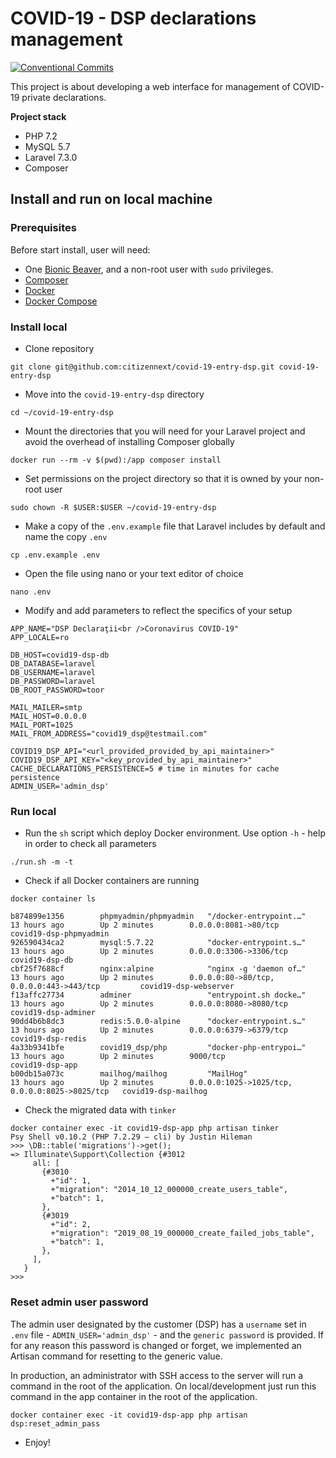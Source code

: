 COVID-19 - DSP declarations management
======================================

[![Conventional Commits][conventional-commits-image]][conventional-commits-url]

This project is about developing a web interface for management of COVID-19 private declarations.

**Project stack**  
* PHP 7.2
* MySQL 5.7
* Laravel 7.3.0
* Composer

## Install and run on local machine

### Prerequisites
Before start install, user will need:
* One [Bionic Beaver][1], and a non-root user with `sudo` privileges.
* [Composer][2]
* [Docker][3]
* [Docker Compose][4]

### Install local
* Clone repository
```shell script
git clone git@github.com:citizennext/covid-19-entry-dsp.git covid-19-entry-dsp
```
* Move into the `covid-19-entry-dsp` directory
```shell script
cd ~/covid-19-entry-dsp
```
* Mount the directories that you will need for your Laravel project and avoid the overhead of installing Composer
 globally
 ```shell script
docker run --rm -v $(pwd):/app composer install
```
* Set permissions on the project directory so that it is owned by your non-root user
```shell script
sudo chown -R $USER:$USER ~/covid-19-entry-dsp
```
* Make a copy of the `.env.example` file that Laravel includes by default and name the copy `.env`
```shell script
cp .env.example .env
```
* Open the file using nano or your text editor of choice
```shell script
nano .env
```
* Modify and add parameters to reflect the specifics of your setup
```shell script
APP_NAME="DSP Declaraţii<br />Coronavirus COVID-19"
APP_LOCALE=ro

DB_HOST=covid19-dsp-db
DB_DATABASE=laravel
DB_USERNAME=laravel
DB_PASSWORD=laravel
DB_ROOT_PASSWORD=toor

MAIL_MAILER=smtp
MAIL_HOST=0.0.0.0
MAIL_PORT=1025
MAIL_FROM_ADDRESS="covid19_dsp@testmail.com"

COVID19_DSP_API="<url_provided_provided_by_api_maintainer>"
COVID19_DSP_API_KEY="<key_provided_by_api_maintainer>"
CACHE_DECLARATIONS_PERSISTENCE=5 # time in minutes for cache persistence
ADMIN_USER='admin_dsp'
```

### Run local
* Run the `sh` script which deploy Docker environment. Use option `-h` - help in order to check all parameters
```shell script
./run.sh -m -t
```
* Check if all Docker containers are running
```shell script
docker container ls
```
```shell script
b874899e1356        phpmyadmin/phpmyadmin   "/docker-entrypoint.…"   13 hours ago        Up 2 minutes        0.0.0.0:8081->80/tcp                             covid19-dsp-phpmyadmin
926590434ca2        mysql:5.7.22            "docker-entrypoint.s…"   13 hours ago        Up 2 minutes        0.0.0.0:3306->3306/tcp                           covid19-dsp-db
cbf25f7688cf        nginx:alpine            "nginx -g 'daemon of…"   13 hours ago        Up 2 minutes        0.0.0.0:80->80/tcp, 0.0.0.0:443->443/tcp         covid19-dsp-webserver
f13affc27734        adminer                 "entrypoint.sh docke…"   13 hours ago        Up 2 minutes        0.0.0.0:8080->8080/tcp                           covid19-dsp-adminer
90dd4b6b8dc3        redis:5.0.0-alpine      "docker-entrypoint.s…"   13 hours ago        Up 2 minutes        0.0.0.0:6379->6379/tcp                           covid19-dsp-redis
4a33b9341bfe        covid19_dsp/php         "docker-php-entrypoi…"   13 hours ago        Up 2 minutes        9000/tcp                                         covid19-dsp-app
b00db15a073c        mailhog/mailhog         "MailHog"                13 hours ago        Up 2 minutes        0.0.0.0:1025->1025/tcp, 0.0.0.0:8025->8025/tcp   covid19-dsp-mailhog
```
* Check the migrated data with `tinker`
```shell script
docker container exec -it covid19-dsp-app php artisan tinker
Psy Shell v0.10.2 (PHP 7.2.29 — cli) by Justin Hileman
>>> \DB::table('migrations')->get();
=> Illuminate\Support\Collection {#3012
     all: [
       {#3010
         +"id": 1,
         +"migration": "2014_10_12_000000_create_users_table",
         +"batch": 1,
       },
       {#3019
         +"id": 2,
         +"migration": "2019_08_19_000000_create_failed_jobs_table",
         +"batch": 1,
       },
     ],
   }
>>> 
```

### Reset admin user password
The admin user designated by the customer (DSP) has a `username` set in `.env` file - `ADMIN_USER='admin_dsp'` - and the `generic password` is provided. If for any reason this password is changed or forget, we implemented an Artisan command for resetting to the generic value.   

In production, an administrator with SSH access to the server will run a command in the root of the application. On local/development just run this command in the app container in the root of the application.  
 
```
docker container exec -it covid19-dsp-app php artisan dsp:reset_admin_pass
```

* Enjoy!


[conventional-commits-image]: https://img.shields.io/badge/Conventional%20Commits-1.0.0-yellow.svg
[conventional-commits-url]: https://conventionalcommits.org/
[1]: http://releases.ubuntu.com/18.04.4/
[2]: https://www.digitalocean.com/community/tutorials/how-to-install-and-use-composer-on-ubuntu-18-04
[3]: https://www.digitalocean.com/community/tutorials/how-to-install-and-use-docker-on-ubuntu-18-04
[4]: https://www.digitalocean.com/community/tutorials/how-to-install-docker-compose-on-ubuntu-18-04

